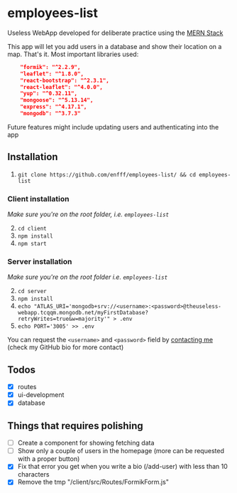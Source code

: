 # employees-list
Useless WebApp developed for deliberate practice using the [MERN Stack](https://www.educative.io/edpresso/what-is-mern-stack)

This app will let you add users in a database and show their location on a map. That's it.
Most important libraries used:

``` json
    "formik": "^2.2.9",
    "leaflet": "^1.8.0",
    "react-bootstrap": "^2.3.1",
    "react-leaflet": "^4.0.0",
    "yup": "^0.32.11",
    "mongoose": "^5.13.14",
    "express": "^4.17.1",
    "mongodb": "^3.7.3"
```

Future features might include updating users and authenticating into the app

## Installation

1. `git clone https://github.com/enfff/employees-list/ && cd employees-list`

### Client installation
*Make sure you're on the root folder, i.e. `employees-list`*

2. `cd client`
3. `npm install`
4. `npm start`

### Server installation
*Make sure you're on the root folder i.e. `employees-list`*

2. `cd server`
3. `npm install`
4. `echo "ATLAS_URI='mongodb+srv://<username>:<password>@theuseless-webapp.tcqqm.mongodb.net/myFirstDatabase?retryWrites=true&w=majority'" > .env`
5. `echo PORT='3005' >> .env`

You can request the `<username>` and `<password>` field by [contacting me](https://t.me/Enffff) (check my GitHub bio for more contact)

## Todos

- [x] routes
- [x] ui-development
- [x] database

## Things that requires polishing
- [ ] Create a component for showing fetching data
- [ ] Show only a couple of users in the homepage (more can be requested with a proper button)
- [x] Fix that error you get when you write a bio (/add-user) with less than 10 characters
- [x] Remove the tmp "/client/src/Routes/FormikForm.js"